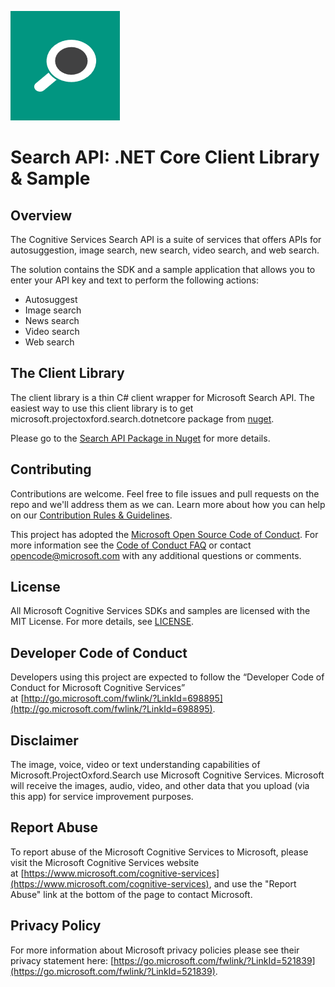 ![Search](Docs/Images/icon.png)

# Search API: .NET Core Client Library & Sample

## Overview
The Cognitive Services Search API is a suite of services that offers APIs for autosuggestion, image search, new search, video search, and web search.

The solution contains the SDK and a sample application that allows you to enter your API key and text to perform the following actions:
- Autosuggest
- Image search
- News search
- Video search
- Web search

## The Client Library
The client library is a thin C\# client wrapper for Microsoft Search API. The easiest way to use this client library is to get microsoft.projectoxford.search.dotnetcore package from [nuget](http://nuget.org).

Please go to the [Search API Package in Nuget](https://www.nuget.org/packages/Microsoft.ProjectOxford.Search.DotNetCore/) for more details.

## Contributing
Contributions are welcome. Feel free to file issues and pull requests on the repo and we'll address them as we can. Learn more about how you can help on our [Contribution Rules & Guidelines](/CONTRIBUTING.md).

This project has adopted the [Microsoft Open Source Code of Conduct](https://opensource.microsoft.com/codeofconduct/). For more information see the [Code of Conduct FAQ](https://opensource.microsoft.com/codeofconduct/faq/) or contact [opencode@microsoft.com](mailto:opencode@microsoft.com) with any additional questions or comments.

## License
All Microsoft Cognitive Services SDKs and samples are licensed with the MIT License. For more details, see [LICENSE](/LICENSE.md).

## Developer Code of Conduct
Developers using this project are expected to follow the “Developer Code of Conduct for Microsoft Cognitive Services” at [http://go.microsoft.com/fwlink/?LinkId=698895](http://go.microsoft.com/fwlink/?LinkId=698895).

## Disclaimer
The image, voice, video or text understanding capabilities of Microsoft.ProjectOxford.Search use Microsoft Cognitive Services. Microsoft will receive the images, audio, video, and other data that you upload (via this app) for service improvement purposes.

## Report Abuse
To report abuse of the Microsoft Cognitive Services to Microsoft, please visit the Microsoft Cognitive Services website at [https://www.microsoft.com/cognitive-services](https://www.microsoft.com/cognitive-services), and use the "Report Abuse" link at the bottom of the page to contact Microsoft.

## Privacy Policy
For more information about Microsoft privacy policies please see their privacy statement here: [https://go.microsoft.com/fwlink/?LinkId=521839](https://go.microsoft.com/fwlink/?LinkId=521839).
